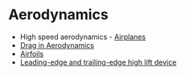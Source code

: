 # Aerodynamics

- High speed aerodynamics - [Airplanes](https://www.linkedin.com/posts/alessandro-rodolfo-de-paula-4420941_high-speed-aerodynamics-how-airplanes-conquer-activity-7287431577821679616-Q0Cz/?utm_source=share&utm_medium=member_android)
- [Drag in Aerodynamics](https://www.linkedin.com/posts/alessandro-rodolfo-de-paula-4420941_drag-in-aerodynamics-when-an-object-moves-activity-7299553388550144003-bgIE/?utm_source=share&utm_medium=member_android&rcm=ACoAAD-ruCgBJnujmeLzmj1X4DpLLTuxktERedQ)
- [Airfoils](https://www.linkedin.com/posts/girish-kumar-ramaiah-85507257_airfoils-an-airfoil-is-a-surface-such-as-activity-7305839762022481920-KqLK/?utm_source=share&utm_medium=member_android&rcm=ACoAAD-ruCgBJnujmeLzmj1X4DpLLTuxktERedQ)
- [Leading-edge and trailing-edge high lift device](https://www.linkedin.com/posts/rajat-walia_mechanicalengineering-mechanical-aerospace-activity-7317057443778203648-g3At/?utm_source=share&utm_medium=member_android&rcm=ACoAAD-ruCgBJnujmeLzmj1X4DpLLTuxktERedQ)
